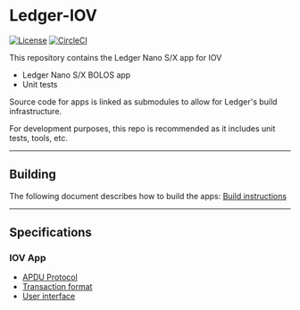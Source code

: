 # Ledger-IOV
[![License](https://img.shields.io/badge/License-Apache%202.0-blue.svg)](https://opensource.org/licenses/Apache-2.0)
[![CircleCI](https://circleci.com/gh/ZondaX/ledger-iov.svg?style=shield)](https://circleci.com/gh/ZondaX/ledger-iov)

This repository contains the Ledger Nano S/X app for IOV

- Ledger Nano S/X BOLOS app
- Unit tests

Source code for apps is linked as submodules to allow for Ledger's build infrastructure.

For development purposes, this repo is recommended as it includes unit tests, tools, etc.

---------------------
## Building

The following document describes how to build the apps: [Build instructions](docs/BUILD.md)

---------------------

## Specifications

### IOV App

- [APDU Protocol](https://github.com/zondax/ledger-iov/tree/master/docs/APDUSPEC.md)
- [Transaction format](https://github.com/zondax/ledger-iov/tree/master/docs/TXSPEC.md)
- [User interface](https://github.com/zondax/ledger-iov/tree/master/docs/UISPEC.md)
